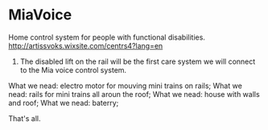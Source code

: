 # MiaVoice
Home control system for people with functional disabilities.
http://artissvoks.wixsite.com/centrs4?lang=en

1. The disabled lift on the rail will be the first care system we will connect to the Mia voice control system.

  What we nead: electro motor for mouving mini trains on rails;
  What we nead: rails for mini trains all aroun the roof;
  What we nead: house with walls and roof;
  What we nead: baterry;
  
  That's all.
